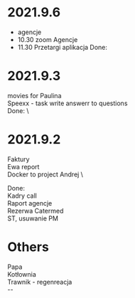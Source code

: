 # 2021.9.6
- agencje 
- 10.30 zoom Agencje
- 11.30 Przetargi aplikacja 
Done:

# 2021.9.3
movies for Paulina \
Speexx - task  write answerr to questions \
Done: \

# 2021.9.2
Faktury \
Ewa report \
Docker to project Andrej \

Done: \
Kadry call \
Raport agencje \
Rezerwa Catermed \
ST, usuwanie PM

# Others
Papa </br>
Kotłownia </br>
Trawnik - regenreacja </br>
--</br>
